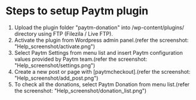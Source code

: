 # Steps to setup Paytm plugin

1. Upload the plugin folder "paytm-donation" into /wp-content/plugins/ directory using FTP (Filezila / Live FTP).
2. Activate the plugin from Wordpress admin panel.(refer the screenshot: "Help_screenshot/activate.png")
3. Select Paytm Settings from menu list and insert Paytm configuration values provided by Paytm team.(refer the screenshot: "Help_screenshot/settings.png")
4. Create a new post or page with [paytmcheckout].(refer the screenshot: "Help_screenshot/add_post.png")
5. To check all the donations, select Paytm Donation from menu list.(refer the screenshot: "Help_screenshot/donation_list.png")
